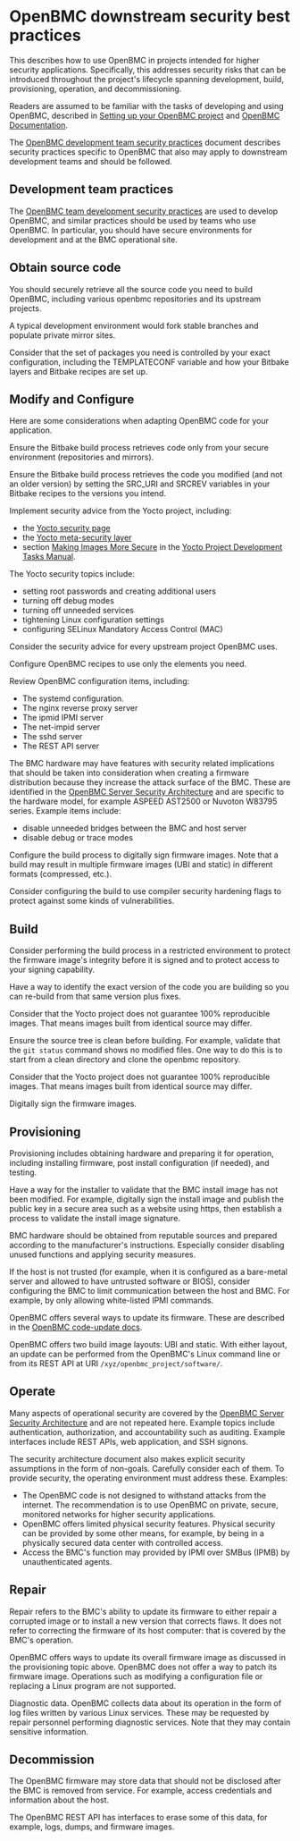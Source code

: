# OpenBMC downstream security best practices

This describes how to use OpenBMC in projects intended for higher
security applications.  Specifically, this addresses security risks
that can be introduced throughout the project's lifecycle spanning
development, build, provisioning, operation, and decommissioning.

Readers are assumed to be familiar with the tasks of developing and
using OpenBMC, described in [Setting up your OpenBMC
project](https://github.com/openbmc/openbmc/blob/master/README.md) and
[OpenBMC Documentation](https://github.com/openbmc/docs).

The [OpenBMC development team security practices](obmc-development-practices.md)
document describes security practices specific to OpenBMC that also
may apply to downstream development teams and should be followed.


## Development team practices

The [OpenBMC team development security practices](obmc-development-practices.md)
are used to develop OpenBMC, and similar practices should be used by
teams who use OpenBMC.  In particular, you should have secure
environments for development and at the BMC operational site.


## Obtain source code

You should securely retrieve all the source code you need to build
OpenBMC, including various openbmc repositories and its upstream
projects.

A typical development environment would fork stable branches and
populate private mirror sites.

Consider that the set of packages you need is controlled by your exact
configuration, including the TEMPLATECONF variable and how your Bitbake
layers and Bitbake recipes are set up.


## Modify and Configure

Here are some considerations when adapting OpenBMC code for your
application.

Ensure the Bitbake build process retrieves code only from your secure
environment (repositories and mirrors).

Ensure the Bitbake build process retrieves the code you modified (and
not an older version) by setting the SRC_URI and SRCREV variables in
your Bitbake recipes to the versions you intend.

Implement security advice from the Yocto project, including:
 - the [Yocto security page](https://wiki.yoctoproject.org/wiki/Security)
 - the [Yocto meta-security layer](https://git.yoctoproject.org/cgit/cgit.cgi/meta-security/about/)
 - section [Making Images More Secure](https://www.yoctoproject.org/docs/current/dev-manual/dev-manual.html#making-images-more-secure)
   in the [Yocto Project Development Tasks Manual](https://www.yoctoproject.org/docs/current/dev-manual/dev-manual.html).

The Yocto security topics include:
 - setting root passwords and creating additional users
 - turning off debug modes
 - turning off unneeded services
 - tightening Linux configuration settings
 - configuring SELinux Mandatory Access Control (MAC)

Consider the security advice for every upstream project OpenBMC uses.

Configure OpenBMC recipes to use only the elements you need.

Review OpenBMC configuration items, including:
 - The systemd configuration.
 - The nginx reverse proxy server
 - The ipmid IPMI server
 - The net-impid server
 - The sshd server
 - The REST API server

The BMC hardware may have features with security related implications
that should be taken into consideration when creating a firmware
distribution because they increase the attack surface of the BMC.
These are identified in the [OpenBMC Server Security Architecture](obmc-securityarchitecture.md)
and are specific to the hardware model, for example ASPEED AST2500 or
Nuvoton W83795 series.  Example items include:
 - disable unneeded bridges between the BMC and host server
 - disable debug or trace modes

Configure the build process to digitally sign firmware images.  Note
that a build may result in multiple firmware images (UBI and static)
in different formats (compressed, etc.).

Consider configuring the build to use compiler security hardening
flags to protect against some kinds of vulnerabilities.


## Build

Consider performing the build process in a restricted environment to
protect the firmware image's integrity before it is signed and to
protect access to your signing capability.

Have a way to identify the exact version of the code you are building
so you can re-build from that same version plus fixes.

Consider that the Yocto project does not guarantee 100% reproducible
images.  That means images built from identical source may differ.

Ensure the source tree is clean before building.  For example,
validate that the `git status` command shows no modified files.  One
way to do this is to start from a clean directory and clone the
openbmc repository.

Consider that the Yocto project does not guarantee 100% reproducible
images.  That means images built from identical source may differ.

Digitally sign the firmware images.


## Provisioning

Provisioning includes obtaining hardware and preparing it for
operation, including installing firmware, post install configuration
(if needed), and testing.

Have a way for the installer to validate that the BMC install image
has not been modified.  For example, digitally sign the install image
and publish the public key in a secure area such as a website using
https, then establish a process to validate the install image
signature.

BMC hardware should be obtained from reputable sources and prepared
according to the manufacturer's instructions.  Especially consider
disabling unused functions and applying security measures.

If the host is not trusted (for example, when it is configured as a
bare-metal server and allowed to have untrusted software or BIOS),
consider configuring the BMC to limit communication between the host
and BMC.  For example, by only allowing white-listed IPMI commands.

OpenBMC offers several ways to update its firmware.  These are
described in the [OpenBMC code-update docs](https://github.com/openbmc/docs/tree/master/code-update).

OpenBMC offers two build image layouts: UBI and static.  With either
layout, an update can be performed from the OpenBMC's Linux command
line or from its REST API at URI `/xyz/openbmc_project/software/`.


## Operate

Many aspects of operational security are covered by the [OpenBMC
Server Security Architecture](obmc-securityarchitecture.md) and are
not repeated here.  Example topics include authentication,
authorization, and accountability such as auditing.  Example
interfaces include REST APIs, web application, and SSH signons.

The security architecture document also makes explicit security
assumptions in the form of non-goals.  Carefully consider each of
them.  To provide security, the operating environment must address
these.  Examples:
 - The OpenBMC code is not designed to withstand attacks from the
   internet.  The recommendation is to use OpenBMC on private, secure,
   monitored networks for higher security applications.
 - OpenBMC offers limited physical security features.  Physical security
   can be provided by some other means, for example, by being in a
   physically secured data center with controlled access.
 - Access the BMC's function may provided by IPMI over SMBus (IPMB) by
   unauthenticated agents.


## Repair

Repair refers to the BMC's ability to update its firmware to either
repair a corrupted image or to install a new version that corrects
flaws.  It does not refer to correcting the firmware of its host
computer: that is covered by the BMC's operation.

OpenBMC offers ways to update its overall firmware image as discussed
in the provisioning topic above.  OpenBMC does not offer a way to
patch its firmware image.  Operations such as modifying a
configuration file or replacing a Linux program are not supported.

Diagnostic data.  OpenBMC collects data about its operation in the
form of log files written by various Linux services.  These may be
requested by repair personnel performing diagnostic services.  Note
that they may contain sensitive information.


## Decommission

The OpenBMC firmware may store data that should not be disclosed after
the BMC is removed from service.  For example, access credentials and
information about the host.

The OpenBMC REST API has interfaces to erase some of this data, for
example, logs, dumps, and firmware images.
